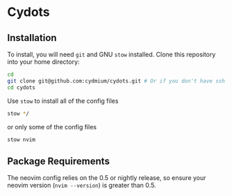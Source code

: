 # Cydots

## Installation
To install, you will need `git` and GNU `stow` installed.
Clone this repository into your home directory:
``` bash
cd
git clone git@github.com:cydmium/cydots.git # Or if you don't have ssh keys 'git clone https://github.com/cydmium/cydots'
cd cydots
```
Use `stow` to install all of the config files
``` bash
stow */
```
or only some of the config files
``` bash
stow nvim
```

## Package Requirements
The neovim config relies on the 0.5 or nightly release, so ensure your neovim version (`nvim --version`) is greater than 0.5.
